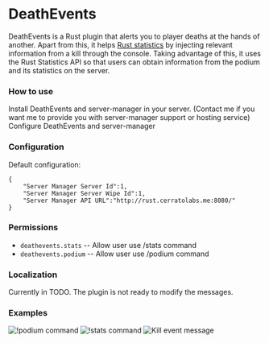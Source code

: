 # DeathEvents
DeathEvents is a Rust plugin that alerts you to player deaths at the hands of another.
Apart from this, it helps [Rust statistics](https://github.com/Katakurinna/server-manager) by injecting relevant information from a kill through the console.
Taking advantage of this, it uses the Rust Statistics API so that users can obtain information from the podium and its statistics on the server.

### How to use
Install DeathEvents and server-manager in your server. (Contact me if you want me to provide you with server-manager support or hosting service)
Configure DeathEvents and server-manager

### Configuration
Default configuration:
```
{
    "Server Manager Server Id":1,
    "Server Manager Server Wipe Id":1,
    "Server Manager API URL":"http://rust.cerratolabs.me:8080/"
}
```
### Permissions
* `deathevents.stats` -- Allow user use /stats command
* `deathevents.podium` -- Allow user use /podium command

### Localization
Currently in TODO.
The plugin is not ready to modify the messages.

### Examples
![!podium command](https://i.gyazo.com/54ccb551a2437150e3722fb95b4dc391.png)
![!stats command](https://i.gyazo.com/9bcc03058d5614a52513b7e5fe24a1e8.png)
![Kill event message](https://i.gyazo.com/57e9e0f5deb417af44c7d16350cb3224.png)
